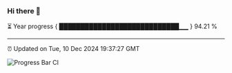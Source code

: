### Hi there 👋

⏳ Year progress { ████████████████████████████▁▁ } 94.21 %

---

⏰ Updated on Tue, 10 Dec 2024 19:37:27 GMT

![Progress Bar CI](https://github.com/IshwaranRudhara/GIT-ACTION/workflows/Progress%20Bar%20CI/badge.svg)
